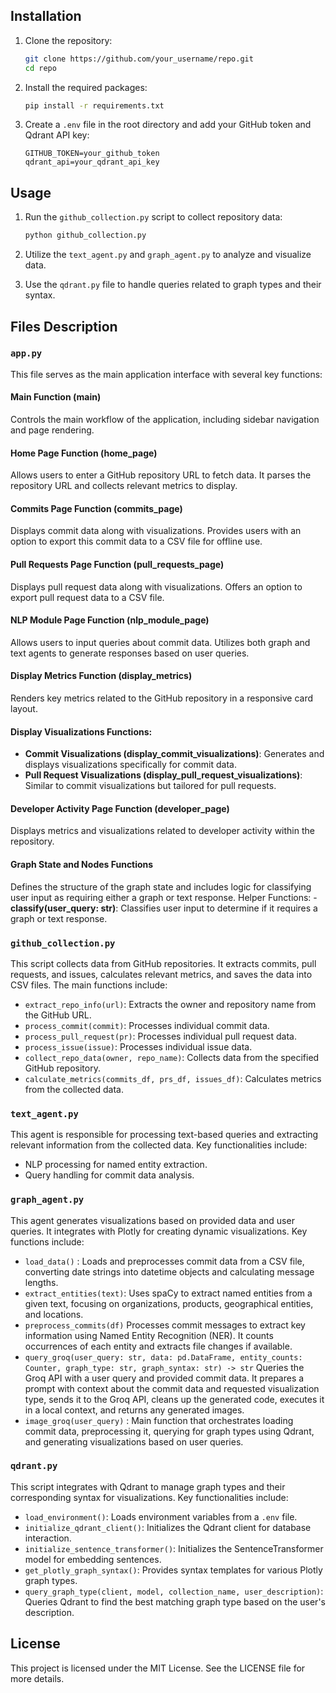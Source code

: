 
## Installation

1. Clone the repository:
    ```bash
    git clone https://github.com/your_username/repo.git
    cd repo
    ```

2. Install the required packages:
    ```bash
    pip install -r requirements.txt
    ```

3. Create a `.env` file in the root directory and add your GitHub token and Qdrant API key:
    ```plaintext
    GITHUB_TOKEN=your_github_token
    qdrant_api=your_qdrant_api_key
    ```

## Usage

1. Run the `github_collection.py` script to collect repository data:
    ```bash
    python github_collection.py
    ```

2. Utilize the `text_agent.py` and `graph_agent.py` to analyze and visualize data.

3. Use the `qdrant.py` file to handle queries related to graph types and their syntax.

## Files Description
### `app.py`
This file serves as the main application interface with several key functions:

#### Main Function (main)
Controls the main workflow of the application, including sidebar navigation and page rendering.

#### Home Page Function (home_page)
Allows users to enter a GitHub repository URL to fetch data. It parses the repository URL and collects relevant metrics to display.

#### Commits Page Function (commits_page)
Displays commit data along with visualizations. Provides users with an option to export this commit data to a CSV file for offline use.

#### Pull Requests Page Function (pull_requests_page)
Displays pull request data along with visualizations. Offers an option to export pull request data to a CSV file.

#### NLP Module Page Function (nlp_module_page)
Allows users to input queries about commit data. Utilizes both graph and text agents to generate responses based on user queries.

#### Display Metrics Function (display_metrics)
Renders key metrics related to the GitHub repository in a responsive card layout.

#### Display Visualizations Functions:
- **Commit Visualizations (display_commit_visualizations)**: Generates and displays visualizations specifically for commit data.
- **Pull Request Visualizations (display_pull_request_visualizations)**: Similar to commit visualizations but tailored for pull requests.

#### Developer Activity Page Function (developer_page)
Displays metrics and visualizations related to developer activity within the repository.

#### Graph State and Nodes Functions
Defines the structure of the graph state and includes logic for classifying user input as requiring either a graph or text response.
Helper Functions: - **classify(user_query: str)**: Classifies user input to determine if it requires a graph or text response.
  
### `github_collection.py`
This script collects data from GitHub repositories. It extracts commits, pull requests, and issues, calculates relevant metrics, and saves the data into CSV files. The main functions include:
- `extract_repo_info(url)`: Extracts the owner and repository name from the GitHub URL.
- `process_commit(commit)`: Processes individual commit data.
- `process_pull_request(pr)`: Processes individual pull request data.
- `process_issue(issue)`: Processes individual issue data.
- `collect_repo_data(owner, repo_name)`: Collects data from the specified GitHub repository.
- `calculate_metrics(commits_df, prs_df, issues_df)`: Calculates metrics from the collected data.

### `text_agent.py`
This agent is responsible for processing text-based queries and extracting relevant information from the collected data. Key functionalities include:
- NLP processing for named entity extraction.
- Query handling for commit data analysis.

### `graph_agent.py`
This agent generates visualizations based on provided data and user queries. It integrates with Plotly for creating dynamic visualizations. Key functions include:
- `load_data()` : Loads and preprocesses commit data from a CSV file, converting date strings into datetime objects and calculating message lengths.
- `extract_entities(text)`: Uses spaCy to extract named entities from a given text, focusing on organizations, products, geographical entities, and locations.
- `preprocess_commits(df)` Processes commit messages to extract key information using Named Entity Recognition (NER). It counts occurrences of each entity and extracts file changes if available.
- `query_groq(user_query: str, data: pd.DataFrame, entity_counts: Counter, graph_type: str, graph_syntax: str) -> str` Queries the Groq API with a user query and provided commit data. It prepares a prompt with       context about the commit data and requested visualization type, sends it to the Groq API, cleans up the generated code, executes it in a local context, and returns any generated images.
- `image_groq(user_query)` : Main function that orchestrates loading commit data, preprocessing it, querying for graph types using Qdrant, and generating visualizations based on user queries.

### `qdrant.py`
This script integrates with Qdrant to manage graph types and their corresponding syntax for visualizations. Key functionalities include:
- `load_environment()`: Loads environment variables from a `.env` file.
- `initialize_qdrant_client()`: Initializes the Qdrant client for database interaction.
- `initialize_sentence_transformer()`: Initializes the SentenceTransformer model for embedding sentences.
- `get_plotly_graph_syntax()`: Provides syntax templates for various Plotly graph types.
- `query_graph_type(client, model, collection_name, user_description)`: Queries Qdrant to find the best matching graph type based on the user's description.

## License

This project is licensed under the MIT License. See the LICENSE file for more details.
